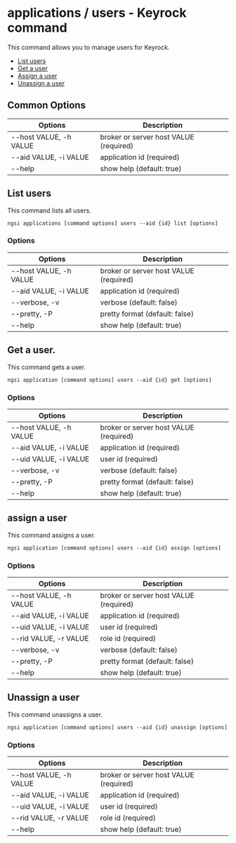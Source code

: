 # applications / users - Keyrock command

This command allows you to manage users for Keyrock.

-   [List users](#list-users)
-   [Get a user](#get-a-user)
-   [Assign a user](#assign-a-user)
-   [Unassign a user](#unassign-a-user)

## Common Options

| Options                | Description                            |
| ---------------------- | -------------------------------------- |
| --host VALUE, -h VALUE | broker or server host VALUE (required) |
| --aid VALUE, -i VALUE  | application id (required)              |
| --help                 | show help (default: true)              |

<a name="list-users"></a>

## List users

This command lists all users.

```console
ngsi applications [command options] users --aid {id} list [options]
```

### Options

| Options                | Description                            |
| ---------------------- | -------------------------------------- |
| --host VALUE, -h VALUE | broker or server host VALUE (required) |
| --aid VALUE, -i VALUE  | application id (required)              |
| --verbose, -v          | verbose (default: false)               |
| --pretty, -P           | pretty format (default: false)         |
| --help                 | show help (default: true)              |

<a name="get-a-user"></a>

## Get a user.

This command gets a user.

```console
ngsi application [command options] users --aid {id} get [options]
```

### Options

| Options                | Description                            |
| ---------------------- | -------------------------------------- |
| --host VALUE, -h VALUE | broker or server host VALUE (required) |
| --aid VALUE, -i VALUE  | application id (required)              |
| --uid VALUE, -i VALUE  | user id (required)                     |
| --verbose, -v          | verbose (default: false)               |
| --pretty, -P           | pretty format (default: false)         |
| --help                 | show help (default: true)              |

<a name="assign-a-user"></a>

## assign a user

This command assigns a user.

```console
ngsi application [command options] users --aid {id} assign [options]
```

### Options

| Options                | Description                            |
| ---------------------- | -------------------------------------- |
| --host VALUE, -h VALUE | broker or server host VALUE (required) |
| --aid VALUE, -i VALUE  | application id (required)              |
| --uid VALUE, -i VALUE  | user id (required)                     |
| --rid VALUE, -r VALUE  | role id (required)                     |
| --verbose, -v          | verbose (default: false)               |
| --pretty, -P           | pretty format (default: false)         |
| --help                 | show help (default: true)              |

<a name="unassign-a-user"></a>

## Unassign a user 

This command unassigns a user.

```console
ngsi application [command options] users --aid {id} unassign [options]
```

### Options

| Options                | Description                            |
| ---------------------- | -------------------------------------- |
| --host VALUE, -h VALUE | broker or server host VALUE (required) |
| --aid VALUE, -i VALUE  | application id (required)              |
| --uid VALUE, -i VALUE  | user id (required)                     |
| --rid VALUE, -r VALUE  | role id (required)                     |
| --help                 | show help (default: true)              |
